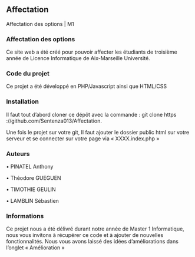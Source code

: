 ## Affectation
Affectation des options | M1

### Affectation des options
Ce site web a été créé pour pouvoir affecter les étudiants de troisième année de Licence Informatique de Aix-Marseille Université.

### Code du projet
Ce projet a été développé en PHP/Javascript ainsi que HTML/CSS

### Installation
Il faut tout d’abord cloner ce dépôt avec la commande : 
git clone https ://github.com/Sentenza013/Affectation.

Une fois le projet sur votre git, Il faut ajouter le dossier public html sur votre serveur et se connecter sur votre page via « XXXX.index.php » 

### Auteurs
•	PINATEL Anthony

•	Théodore GUEGUEN

•	TIMOTHIE GEULIN

•	LAMBLIN Sébastien


### Informations 
Ce projet nous a été délivré durant notre année de Master 1 Informatique, nous vous invitons à récupérer ce code et à ajouter de nouvelles fonctionnalités.
Nous vous avons laissé des idées d’améliorations dans l’onglet « Amélioration »


